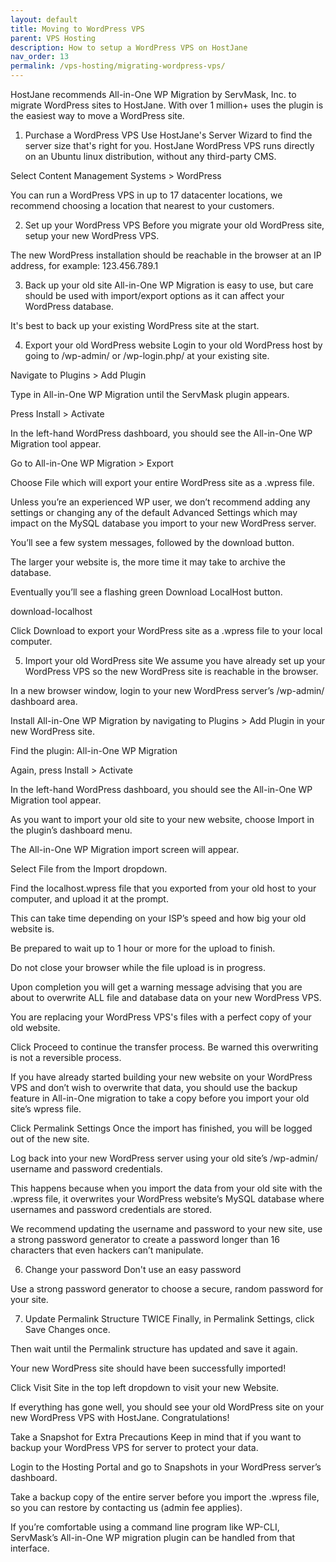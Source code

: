 ```yaml
---
layout: default
title: Moving to WordPress VPS
parent: VPS Hosting
description: How to setup a WordPress VPS on HostJane
nav_order: 13
permalink: /vps-hosting/migrating-wordpress-vps/
---
```


HostJane recommends All-in-One WP Migration by ServMask, Inc. to migrate WordPress sites to HostJane. With over 1 million+ uses the plugin is the easiest way to move a WordPress site.
1. Purchase a WordPress VPS
Use HostJane's Server Wizard to find the server size that's right for you. HostJane WordPress VPS runs directly on an Ubuntu linux distribution, without any third-party CMS.

Select Content Management Systems > WordPress


You can run a WordPress VPS in up to 17 datacenter locations, we recommend choosing a location that nearest to your customers. 

2. Set up your WordPress VPS
Before you migrate your old WordPress site, setup your new WordPress VPS.

The new WordPress installation should be reachable in the browser at an IP address, for example: 123.456.789.1

3. Back up your old site
All-in-One WP Migration is easy to use, but care should be used with import/export options as it can affect your WordPress database.

It's best to back up your existing WordPress site at the start.

 



4. Export your old WordPress website
Login to your old WordPress host by going to /wp-admin/ or /wp-login.php/ at your existing site.


Navigate to Plugins > Add Plugin

Type in All-in-One WP Migration until the ServMask plugin appears.


Press Install > Activate

In the left-hand WordPress dashboard, you should see the All-in-One WP Migration tool appear.



Go to All-in-One WP Migration > Export


Choose File which will export your entire WordPress site as a .wpress file.

Unless you’re an experienced WP user, we don’t recommend adding any settings or changing any of the default Advanced Settings which may impact on the MySQL database you import to your new WordPress server.

You’ll see a few system messages, followed by the download button.


The larger your website is, the more time it may take to archive the database.


Eventually you’ll see a flashing green Download LocalHost button.

download-localhost

Click Download to export your WordPress site as a .wpress file to your local computer.

5. Import your old WordPress site
We assume you have already set up your WordPress VPS so the new WordPress site is reachable in the browser.

In a new browser window, login to your new WordPress server’s /wp-admin/ dashboard area.

Install All-in-One WP Migration by navigating to Plugins > Add Plugin in your new WordPress site.

Find the plugin: All-in-One WP Migration


Again, press Install > Activate

In the left-hand WordPress dashboard, you should see the All-in-One WP Migration tool appear.

As you want to import your old site to your new website, choose Import in the plugin’s dashboard menu.


The All-in-One WP Migration import screen will appear.


Select File from the Import dropdown.

Find the localhost.wpress file that you exported from your old host to your computer, and upload it at the prompt.


This can take time depending on your ISP’s speed and how big your old website is.

Be prepared to wait up to 1 hour or more for the upload to finish.

Do not close your browser while the file upload is in progress.

Upon completion you will get a warning message advising that you are about to overwrite ALL file and database data on your new WordPress VPS.

You are replacing your WordPress VPS's files with a perfect copy of your old website.


Click Proceed to continue the transfer process.
Be warned this overwriting is not a reversible process.

If you have already started building your new website on your WordPress VPS and don’t wish to overwrite that data, you should use the backup feature in All-in-One migration to take a copy before you import your old site’s wpress file.


Click Permalink Settings
Once the import has finished, you will be logged out of the new site.

Log back into your new WordPress server using your old site’s /wp-admin/ username and password credentials.

This happens because when you import the data from your old site with the .wpress file, it overwrites your WordPress website’s MySQL database where usernames and password credentials are stored.

We recommend updating the username and password to your new site, use a strong password generator to create a password longer than 16 characters that even hackers can’t manipulate.

6. Change your password
Don't use an easy password

Use a strong password generator to choose a secure, random password for your site.

7. Update Permalink Structure TWICE
Finally, in Permalink Settings, click Save Changes once.

Then wait until the Permalink structure has updated and save it again.


Your new WordPress site should have been successfully imported!

Click Visit Site in the top left dropdown to visit your new Website.

If everything has gone well, you should see your old WordPress site on your new WordPress VPS with HostJane. Congratulations!

Take a Snapshot for Extra Precautions
Keep in mind that if you want to backup your WordPress VPS for server to protect your data.

Login to the Hosting Portal and go to Snapshots in your WordPress server’s dashboard.

Take a backup copy of the entire server before you import the .wpress file, so you can restore by contacting us (admin fee applies).


If you’re comfortable using a command line program like WP-CLI, ServMask’s All-in-One WP migration plugin can be handled from that interface.